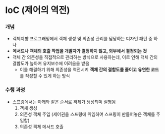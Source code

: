 # IoC (제어의 역전)
### 개념
* 객체지향 프로그래밍에서 객체 생성 및 의존성 관리를 담당하는 디자인 패턴 중 하나
* **메서드나 객체의 호출 작업을 개발자가 결정하지 않고, 외부에서 결정되는 것**
* 객체 간 의존성을 직접적으로 관리하는 방식으로 사용하는데, 이로 인해 객체 간의 결합도가 높아져 유지보수에 어려움을 받음
  * 이를 해결하기 위해 의존성을 역전시켜 **객체 간의 결합도를 줄이고 유연한 코드**를 작성할 수 있게 하는 방식
### 수행 과정
* 스프링에서는 아래와 같은 순서로 객체가 생성되며 실행됨
  1. 객체 생성
  2. 의존성 객체 주입 (제어권을 스프링에 위임하여 스프링이 만들어놓은 객체를 주입함)
  3. 의존성 객체 메서드 호출

